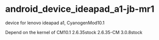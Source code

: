 android_device_ideapad_a1-jb-mr1
================================

device for lenovo ideapad a1, CyanogenMod10.1

Depend on the kernel of CM10.1
2.6.35stock
2.6.35-CM
3.0.8stock
